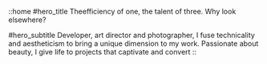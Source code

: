 ::home
#hero_title
Theefficiency of one, the talent of three. Why look elsewhere?

#hero_subtitle
Developer, art director and photographer, I fuse technicality and aestheticism to bring a unique dimension to my work. Passionate about beauty, I give life to projects that captivate and convert
::
